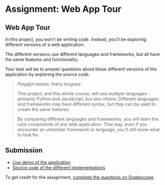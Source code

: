 # Assignment: Web App Tour

## Web App Tour

In this project, you won't be writing code. Instead, you'll be exploring
different versions of a web application. 

The different versions use different languages and frameworks, but all have the 
same features and functionality. 

Your task will be to answer questions about these different versions of the 
application by exploring the source code.

> _Polyglot_ means 'many tongues'. 
>
> This project, and this whole course, will use
> multiple languages - primarily Python and JavaScript, but also others.
> Different languages and frameworks may have different syntax, but they can
> be used to create the same features.
> 
> By comparing different languages and frameworks, you will learn the core
> components of _any_ web application. That way, even if you encounter an
> unfamiliar framework or language, you'll still know what to look for.

## Submission

* [Live demo of the application](https://ls.up.railway.app/)
* [Source code of the different implementations](https://github.com/kiboschool/link-shortener)

To get credit for the assignment, [complete the questions on Gradescope](https://www.gradescope.com/courses/480017/assignments/2536659/).
